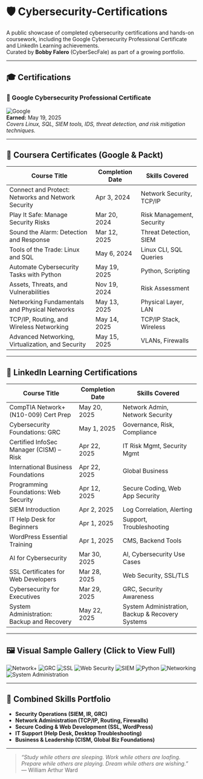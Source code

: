 # 🛡️ Cybersecurity-Certifications

A public showcase of completed cybersecurity certifications and hands-on coursework, including the Google Cybersecurity Professional Certificate and LinkedIn Learning achievements.  
Curated by **Bobby Falero** (CyberSecFale) as part of a growing portfolio.

---

## 🎓 Certifications

### 📘 Google Cybersecurity Professional Certificate  
![Google](certs/Google_Cybersecurity_Certificate_2025.png)  
**Earned:** May 19, 2025  
_Covers Linux, SQL, SIEM tools, IDS, threat detection, and risk mitigation techniques._

---

## 🧠 Coursera Certificates (Google & Packt)

| Course Title | Completion Date | Skills Covered |
|--------------|------------------|----------------|
| Connect and Protect: Networks and Network Security | Apr 3, 2024 | Network Security, TCP/IP |
| Play It Safe: Manage Security Risks | Mar 20, 2024 | Risk Management, Security |
| Sound the Alarm: Detection and Response | Mar 12, 2025 | Threat Detection, SIEM |
| Tools of the Trade: Linux and SQL | May 6, 2024 | Linux CLI, SQL Queries |
| Automate Cybersecurity Tasks with Python | May 19, 2025 | Python, Scripting |
| Assets, Threats, and Vulnerabilities | Nov 19, 2024 | Risk Assessment |
| Networking Fundamentals and Physical Networks | May 13, 2025 | Physical Layer, LAN |
| TCP/IP, Routing, and Wireless Networking | May 14, 2025 | TCP/IP Stack, Wireless |
| Advanced Networking, Virtualization, and Security | May 15, 2025 | VLANs, Firewalls |

---

## 💼 LinkedIn Learning Certifications

| Course Title | Completion Date | Skills Covered |
|--------------|------------------|----------------|
| CompTIA Network+ (N10-009) Cert Prep | May 20, 2025 | Network Admin, Network Security |
| Cybersecurity Foundations: GRC | May 1, 2025 | Governance, Risk, Compliance |
| Certified InfoSec Manager (CISM) – Risk | Apr 22, 2025 | IT Risk Mgmt, Security Mgmt |
| International Business Foundations | Apr 22, 2025 | Global Business |
| Programming Foundations: Web Security | Apr 12, 2025 | Secure Coding, Web App Security |
| SIEM Introduction | Apr 2, 2025 | Log Correlation, Alerting |
| IT Help Desk for Beginners | Apr 1, 2025 | Support, Troubleshooting |
| WordPress Essential Training | Apr 1, 2025 | CMS, Backend Tools |
| AI for Cybersecurity | Mar 30, 2025 | AI, Cybersecurity Use Cases |
| SSL Certificates for Web Developers | Mar 28, 2025 | Web Security, SSL/TLS |
| Cybersecurity for Executives | Mar 29, 2025 | GRC, Security Awareness |
| System Administration: Backup and Recovery | May 22, 2025 | System Administration, Backup & Recovery Systems |

---

## 🖼️ Visual Sample Gallery (Click to View Full)

![Network+](certs/CertificateOfCompletion_CompTIA%20Network%20N10009%20Cert%20Prep.png)
![GRC](certs/CertificateOfCompletion_Cybersecurity%20Foundations%20Governance%20Risk%20and%20Compliance%20GRC.png)
![SSL](certs/CertificateOfCompletion_SSL%20Certificates%20for%20Web%20Developers.png)
![Web Security](certs/CertificateOfCompletion_Programming%20Foundations%20Web%20Security.png)
![SIEM](certs/CertificateOfCompletion_Introduction%20to%20Security%20Information%20and%20Event%20Management%20SIEM.png)
![Python](certs/Coursera_12ZUVV8PM1J0_automate-cybersecurity-python.png)
![Networking](certs/Coursera_9PBFRRP67QVX_tcp-ip-routing-and-wireless-networking.png)
![System Administration](certs/CertificateOfCompletion_System%20Administration%20Backup%20and%20Recovery.png)


---

## 🧠 Combined Skills Portfolio

- **Security Operations (SIEM, IR, GRC)**
- **Network Administration (TCP/IP, Routing, Firewalls)**
- **Secure Coding & Web Development (SSL, WordPress)**
- **IT Support (Help Desk, Desktop Troubleshooting)**
- **Business & Leadership (CISM, Global Biz Foundations)**

---

> _“Study while others are sleeping. Work while others are loafing. Prepare while others are playing. Dream while others are wishing.”_  
> — William Arthur Ward
